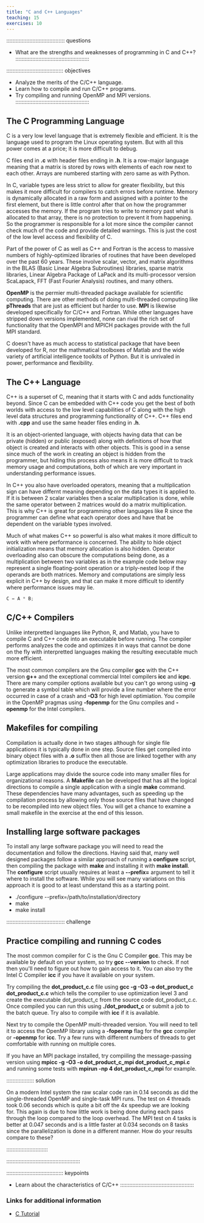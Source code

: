 ```yaml
---
title: "C and C++ Languages"
teaching: 15
exercises: 10
---
```


:::::::::::::::::::::::::::::::::::::: questions
- What are the strengths and weaknesses of programming in C and C++?
::::::::::::::::::::::::::::::::::::::::::::::::

::::::::::::::::::::::::::::::::::::: objectives
- Analyze the merits of the C/C++ language.
- Learn how to compile and run C/C++ programs.
- Try compiling and running OpenMP and MPI versions.
::::::::::::::::::::::::::::::::::::::::::::::::

## The C Programming Language

C is a very low level language that is extremely flexible and efficient.
It is the language used to program the Linux operating system.
But with all this power comes at a price; it is more difficult to debug.

C files end in **.c** with header files ending in **.h**.
It is a row-major language meaning that a matrix is stored by rows
with elements of each row next to each other.
Arrays are numbered starting with zero same as with Python.

In C, variable types are less strict to allow for greater flexibility,
but this makes it more difficult for compilers to catch errors before runtime.
Memory is dynamically allocated in a raw form and assigned with a pointer to the first
element, but there is little control after that on how the programmer 
accesses the memory.  If the program tries to write to memory past what is
allocated to that array, there is no protection to prevent it from happening.
So the programmer is responsible for a lot more since the compiler cannot
check much of the code and provide detailed warnings.
This is just the cost of the low level access and flexibility of C.

Part of the power of C as well as C++ and Fortran is the access to
massive numbers of highly-optimized libraries of routines that have been developed
over the past 60 years.
These involve scalar, vector, and matrix algorithms in the
BLAS (Basic Linear Algebra Subroutines) libraries, sparse matrix libraries,
Linear Algebra Package of LaPack and its multi-processor version
ScaLapack, FFT (Fast Fourier Analysis) routines, and many others.

**OpenMP** is the permier multi-threaded package available for
scientific computing.  There are other methods of doing multi-threaded
computing like **pThreads** that are just as efficient but harder to use.
**MPI** is likewise developed specifically for C/C++ and Fortran.
While other languages have stripped down versions implemented, none
can rival the rich set of functionality that the OpenMPI and MPICH
packages provide with the full MPI standard.

C doesn't have as much access to statistical package that have been developed
for R, nor the mathmatical toolboxes of Matlab and the wide variety of
artificial intelligence toolkits of Python.
But it is unrivaled in power, performance and flexibility.

## The C++ Language

C++ is a superset of C, meaning that it starts with C and adds
functionality beyond.
Since C can be embedded with C++ code you get the best of both
worlds with access to the low level capabilities of C along
with the high level data structures and programming functionality of C++.
C++ files end with **.cpp** and use the same header files ending in **.h**.

It is an object-oriented language, with objects having data that
can be private (hidden) or public (exposed) along with definitions
of how that object is created and interacts with other objects.
This is good in a sense since much of the work in creating an object
is hidden from the programmer, but hiding this process also means
it is more difficult to track memory usage and computations, both
of which are very important in understanding performance issues.

In C++ you also have overloaded operators, meaning that a
multiplication sign can have differnt meaning
depending on the data types it is applied to.  If it is between 2
scalar variables then a scalar multiplication is done, while the same
operator between 2 matrices would do a matrix multiplication.
This is why C++ is great for programming other languages like R
since the programmer can define what each operator does and have
that be dependent on the variable types involved.

Much of what makes C++ so powerful is also what makes it more
difficult to work with where performance is concerned.
The ability to hide object initialization means that memory allocation
is also hidden.
Operator overloading also can obscure the computations being done, as a
multiplication between two variables as in the example code below
may represent a single floating-point
operation or a triply-nested loop if the operands are both matrices.
Memory and computations are simply less explicit in C++ by design,
and that can make it more difficult to identify where performance
issues may lie.

```c
C = A * B;
```

## C/C++ Compilers

Unlike interpretted languages like Python, R, and Matlab, you have
to compile C and C++ code into an executable before running.
The compiler performs analyzes the code and optimizes it in ways
that cannot be done on the fly with interpretted languages making
the resulting executable much more efficient.

The most common compilers are the Gnu compiler **gcc** with the
C++ version **g++** and the exceptional commercial Intel compilers 
**icc** and **icpc**.  There are many compiler options available
but you can't go wrong using **-g** to generate a symbol table 
which will provide a line number where the error occurred in case
of a crash and **-O3** for high level optimiation.
You compile in the OpenMP pragmas using **-fopenmp** for the Gnu
compiles and **-openmp** for the Intel compilers.


## Makefiles for compiling

Compilation is actually done in two stages although for single
file applications it is typically done in one step.
Source files get compiled into binary object files with a **.o**
suffix then all those are linked together with any optimization
libraries to produce the executable.

Large applications may divide the source code into many smaller
files for organizational reasons.
A **Makefile** can be developed that has all the logical directions
to compile a single application with a single **make** command.
These dependencies have many advantages, such as speeding up the
compilation process by allowing only those source files that have
changed to be recompiled into new object files.
You will get a chance to examine a small makefile in the exercise
at the end of this lesson.

## Installing large software packages

To install any large software package you will need to read the
documentation and follow the directions.
Having said that, many well designed packages follow a similar
approach of running a **configure** script, then compiling the
package with **make** and installing it with **make install**.
The **configure** script usually requires at least a **--prefix=**
argument to tell it where to install the software.
While you will see many variations on this approach it is good to
at least understand this as a starting point.

* ./configure --prefix=/path/to/installation/directory
* make
* make install

:::::::::::::::::::::::::::::::::::::: challenge

## Practice compiling and running C codes

The most common compiler for C is the Gnu C Compiler **gcc**.
This may be available by default on your system, so try
**gcc --version** to check.  If not then you'll need to figure out
how to gain access to it.  You can also try the Intel C Compiler
**icc** if you have it available on your system.

Try compiling the **dot_product_c.c** file using 
**gcc -g -O3 -o dot_product_c dot_product_c.c** which tells the
compiler to use optimization level 3 and create the executable 
dot_product_c from the source code dot_product_c.c.
Once compiled you can run this using **./dot_product_c** or
submit a job to the batch queue.
Try also to compile with **icc** if it is available.

Next try to compile the OpenMP multi-threaded version.  You will
need to tell it to access the OpenMP library using a 
**-fopenmp** flag for the **gcc** compiler or **-openmp** for **icc**.
Try a few runs with different numbers of threads to get
comfortable with running on multiple cores.

If you have an MPI package installed, try compiiling the
message-passing version using
**mpicc -g -O3 -o dot_product_c_mpi dot_product_c_mpi.c**
and running some tests with **mpirun -np 4 dot_product_c_mpi**
for example.

:::::::::::::::::: solution

On a modern Intel system the raw scalar code ran in 0.14 seconds
as did the single-threaded OpenMP and single-task MPI runs.
The test on 4 threads took 0.06 seconds which is quite a bit off
the 4x speedup we are looking for.  This again is due to how little
work is being done during each pass through the loop compared to the
loop overhead.
The MPI test on 4 tasks is better at 0.047 seconds and is a little
faster at 0.034 seconds on 8 tasks since the parallelization is
done in a different manner.
How do your results compare to these?

:::::::::::::::::::::::::::

::::::::::::::::::::::::::::::::::::::::::::::::

::::::::::::::::::::::::::::::::::::: keypoints
- Learn about the characteristics of C/C++
::::::::::::::::::::::::::::::::::::::::::::::::

### Links for additional information

* [C Tutorial](https://www.guru99.com/c-programming-tutorial.html)

